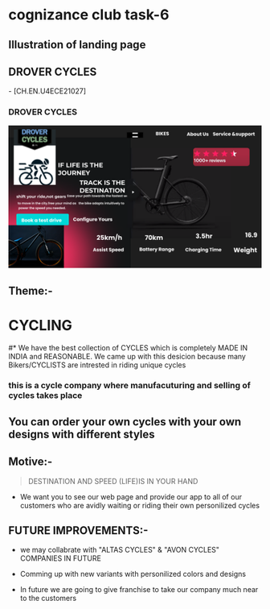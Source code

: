 # cognizance club task-6

## Illustration of landing page ##
## DROVER CYCLES ##
<!--Written and Developed by KOTAGIRI UTTEJITHA--> - [CH.EN.U4ECE21027]
### DROVER CYCLES
![DROVER CYCLE](https://github.com/K21027/Cognizance/blob/master/TASK-3/DROVER%20CYCLES%20LANDING%20PAGE.png)
## Theme:-
# CYCLING #
#*  We have the best collection of CYCLES which is completely MADE IN INDIA and REASONABLE. We came up with this desicion because many Bikers/CYCLISTS are intrested in riding unique cycles
### this is a cycle company where manufacuturing and selling of cycles takes place
## You can order your own cycles with your own designs with different styles
##  Motive:-

> DESTINATION AND SPEED (LIFE)IS IN YOUR HAND 

* We want you to see our web page and provide our app to all of our customers who are avidly waiting or riding their own personilized cycles

## FUTURE IMPROVEMENTS:-

* we may collabrate with "ALTAS CYCLES" & "AVON CYCLES" COMPANIES IN FUTURE

* Comming up with new variants with personilized colors and designs

* In future we are going to give franchise to take our company much near to the customers
